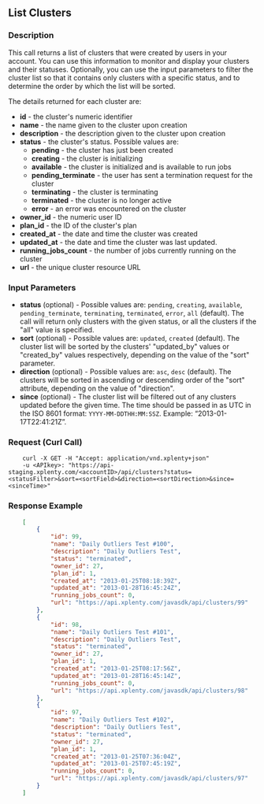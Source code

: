 ## List Clusters

### Description
This call returns a list of clusters that were created by users in your account.
You can use this information to monitor and display your clusters and their statuses.
Optionally, you can use the input parameters to filter the cluster list so that it contains
only clusters with a specific status, and to determine the order by which the list will be sorted.

The details returned for each cluster are:
* **id** - the cluster's numeric identifier
* **name** - the name given to the cluster upon creation
* **description** - the description given to the cluster upon creation
* **status** - the cluster's status. Possible values are:
    * **pending** - the cluster has just been created
    * **creating** - the cluster is initializing
    * **available** - the cluster is initialized and is available to run jobs
    * **pending_terminate** - the user has sent a termination request for the cluster
    * **terminating** - the cluster is terminating
    * **terminated** - the cluster is no longer active
    * **error** - an error was encountered on the cluster
* **owner_id** - the numeric user ID
* **plan_id** - the ID of the cluster's plan
* **created_at** - the date and time the cluster was created
* **updated_at** - the date and time the cluster was last updated. 
* **running_jobs_count** - the number of jobs currently running on the cluster
* **url** - the unique cluster resource URL

### Input Parameters
* **status** (optional) - Possible values are: ```pending```, ```creating```, ```available```, ```pending_terminate```, ```terminating```, ```terminated```, ```error```, ```all``` (default). The call will return only clusters with the given status, or all the clusters if the "all" value is specified. 
* **sort** (optional) - Possible values are: ```updated```, ```created``` (default). The cluster list will be sorted by the clusters' "updated_by" values or "created_by" values respectively, depending on the value of the "sort" parameter.
* **direction** (optional) - Possible values are: ```asc```, ```desc``` (default). The clusters will be sorted in ascending or descending order of the "sort" attribute, depending on the value of "direction".
* **since** (optional) - The cluster list will be filtered out of any clusters updated before the given time. The time should be passed in as UTC in the ISO 8601 format: ```YYYY-MM-DDTHH:MM:SSZ```. Example: “2013-01-17T22:41:21Z”.

### Request (Curl Call)
```shell
    curl -X GET -H "Accept: application/vnd.xplenty+json" 
    -u <APIkey>: "https://api-staging.xplenty.com/<accountID>/api/clusters?status=<statusFilter>&sort=<sortField>&direction=<sortDirection>&since=<sinceTime>"
```

### Response Example
```json
    [
        {
            "id": 99,
            "name": "Daily Outliers Test #100",
            "description": "Daily Outliers Test",
            "status": "terminated",
            "owner_id": 27,
            "plan_id": 1,
            "created_at": "2013-01-25T08:18:39Z",
            "updated_at": "2013-01-28T16:45:24Z",
            "running_jobs_count": 0,
            "url": "https://api.xplenty.com/javasdk/api/clusters/99"
        },
        {
            "id": 98,
            "name": "Daily Outliers Test #101",
            "description": "Daily Outliers Test",
            "status": "terminated",
            "owner_id": 27,
            "plan_id": 1,
            "created_at": "2013-01-25T08:17:56Z",
            "updated_at": "2013-01-28T16:45:14Z",
            "running_jobs_count": 0,
            "url": "https://api.xplenty.com/javasdk/api/clusters/98"
        },
        {
            "id": 97,
            "name": "Daily Outliers Test #102",
            "description": "Daily Outliers Test",
            "status": "terminated",
            "owner_id": 27,
            "plan_id": 1,
            "created_at": "2013-01-25T07:36:04Z",
            "updated_at": "2013-01-25T07:45:19Z",
            "running_jobs_count": 0,
            "url": "https://api.xplenty.com/javasdk/api/clusters/97"
        }
    ]
```
